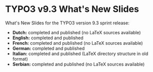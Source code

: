 # TYPO3 v9.3 What's New Slides

What's New Slides for the TYPO3 version 9.3 sprint release:

* **Dutch:** completed and published (no LaTeX sources available)
* **English:** completed and published
* **French:** completed and published (no LaTeX sources available)
* **German:** completed and published
* **Italian:** completed and published (LaTeX directory structure in old format)
* **Serbian:** completed and published (no LaTeX sources available)
